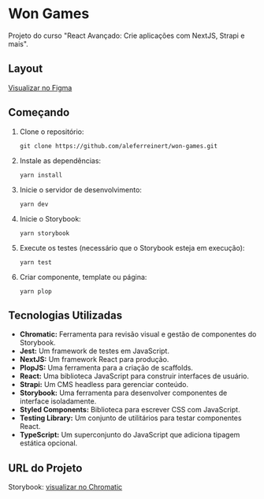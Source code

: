 # Won Games

Projeto do curso "React Avançado: Crie aplicações com NextJS, Strapi e mais".

## Layout

[Visualizar no Figma](https://www.figma.com/file/xwqB4b2hX8yPmp66vRuHLz/Won-Games---Em-Andamento!!?type=design&node-id=7-49&t=dzqMOk9JEmm2w6Mv-0)

## Começando

1. Clone o repositório:

   ```
   git clone https://github.com/aleferreinert/won-games.git
   ```

2. Instale as dependências:

   ```
   yarn install
   ```

3. Inicie o servidor de desenvolvimento:
   ```
   yarn dev
   ```
4. Inicie o Storybook:
   ```
   yarn storybook
   ```
5. Execute os testes (necessário que o Storybook esteja em execução):

   ```
   yarn test
   ```

6. Criar componente, template ou página:
   ```
   yarn plop
   ```

## Tecnologias Utilizadas

- **Chromatic:** Ferramenta para revisão visual e gestão de componentes do Storybook.
- **Jest:** Um framework de testes em JavaScript.
- **NextJS:** Um framework React para produção.
- **PlopJS:** Uma ferramenta para a criação de scaffolds.
- **React:** Uma biblioteca JavaScript para construir interfaces de usuário.
- **Strapi:** Um CMS headless para gerenciar conteúdo.
- **Storybook:** Uma ferramenta para desenvolver componentes de interface isoladamente.
- **Styled Components:** Biblioteca para escrever CSS com JavaScript.
- **Testing Library:** Um conjunto de utilitários para testar componentes React.
- **TypeScript:** Um superconjunto do JavaScript que adiciona tipagem estática opcional.

## URL do Projeto

Storybook: [visualizar no Chromatic]()
